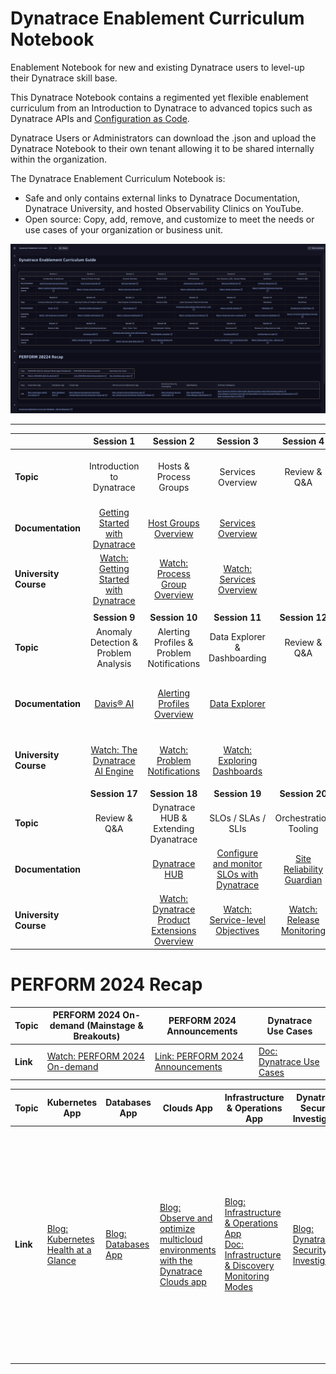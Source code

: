 # Dynatrace Enablement Curriculum Notebook

Enablement Notebook for new and existing Dynatrace users to level-up their Dynatrace skill base.

This Dynatrace Notebook contains a regimented yet flexible enablement curriculum from an Introduction to Dynatrace to advanced topics such as Dynatrace APIs and [Configuration as Code](https://github.com/Dynatrace/dynatrace-configuration-as-code).

Dynatrace Users or Administrators can download the .json and upload the Dynatrace Notebook to their own tenant allowing it to be shared internally within the organization.

The Dynatrace Enablement Curriculum Notebook is:
- Safe and only contains external links to Dynatrace Documentation, Dynatrace University, and hosted Observability Clinics on YouTube.
- Open source: Copy, add, remove, and customize to meet the needs or use cases of your organization or business unit.

![Dynatrace Enablement Curriculum Notebook - In Platform](https://raw.githubusercontent.com/zachary-downey/Dynatrace-Enablement-Curriculum-Notebook/main/Enablement%20Curriculum%20Notebook.png)

---

|                       |                                                         **Session 1**                                                         |                                                                            **Session 2**                                                                           |                                                                           **Session 3**                                                                           |                                                       **Session 4**                                                      |                                                           **Session 5**                                                           |                                                                **Session 6**                                                               |                                                         **Session 7**                                                        |                                               **Session 8**                                              |
|-----------------------|:-----------------------------------------------------------------------------------------------------------------------------:|:------------------------------------------------------------------------------------------------------------------------------------------------------------------:|:-----------------------------------------------------------------------------------------------------------------------------------------------------------------:|:------------------------------------------------------------------------------------------------------------------------:|:---------------------------------------------------------------------------------------------------------------------------------:|:------------------------------------------------------------------------------------------------------------------------------------------:|:----------------------------------------------------------------------------------------------------------------------------:|:--------------------------------------------------------------------------------------------------------:|
| **Topic**             | Introduction to Dynatrace                                                                                                     | Hosts & Process Groups                                                                                                                                             | Services Overview                                                                                                                                                 | Review & Q&A                                                                                                             | RUM Overview                                                                                                                      | User Sessions, USQL, Session Replay                                                                                                        | Synthetics                                                                                                                   | Review & Q&A                                                                                             |
| **Documentation**     | [Getting Started with Dynatrace](https://docs.dynatrace.com/docs/get-started)                                                 | [Host Groups Overview](https://docs.dynatrace.com/docs/platform-modules/infrastructure-monitoring/hosts/configuration/organize-your-environment-using-host-groups) | [Services Overview](https://docs.dynatrace.com/docs/platform-modules/applications-and-microservices/services)                                                     |                                                                                                                          | [Applications Overview](https://docs.dynatrace.com/docs/platform-modules/digital-experience/rum-concepts/applications)            | [Real User Monitoring](https://docs.dynatrace.com/docs/platform-modules/digital-experience/rum-concepts/rum-overview#real-user-monitoring) | [Synthetic Monitoring](https://docs.dynatrace.com/docs/platform-modules/digital-experience/synthetic-monitoring)             |                                                                                                          |
| **University Course** | [Watch: Getting Started with Dynatrace](https://university.dynatrace.com/ondemand/course/40091?content=content&section=40092) | [Watch: Process Group Overview]( https://university.dynatrace.com/ondemand/course/21818/video/22185?content=overview&section=26866)                                | [Watch: Services Overview](https://university.dynatrace.com/ondemand/course/21818/video/22288?content=overview&section=26862)                                     |                                                                                                                          | [Watch: Applications Overview](https://university.dynatrace.com/ondemand/course/21818/video/22187?content=overview&section=23611) | [Watch: Digital Experience](https://university.dynatrace.com/ondemand/course/22595?content=content&section=22596)                          | [Watch: Synthetic Monitoring Overview](https://university.dynatrace.com/ondemand/course/22595?content=content&section=26994) |                                                                                                          |
|                       |                                                                                                                               |                                                                                                                                                                    |                                                                                                                                                                   |                                                                                                                          |                                                                                                                                   |                                                                                                                                            |                                                                                                                              |                                                                                                          |
|                       | **Session 9**                                                                                                                 | **Session 10**                                                                                                                                                     | **Session 11**                                                                                                                                                    | **Session 12**                                                                                                           | **Session 13**                                                                                                                    | **Session 14**                                                                                                                             | **Session 15**                                                                                                               | **Session 16**                                                                                           |
| **Topic**             | Anomaly Detection & Problem Analysis                                                                                          | Alerting Profiles & Problem Notifications                                                                                                                          | Data Explorer & Dashboarding                                                                                                                                      | Review & Q&A                                                                                                             | Latest Dynatrace Platform Overview                                                                                                | DQL                                                                                                                                        | Notebooks                                                                                                                    | Workflows                                                                                                |
| **Documentation**     | [Davis® AI]( https://docs.dynatrace.com/docs/platform/davis-ai)                                                               | [Alerting Profiles Overview](https://docs.dynatrace.com/docs/observe-and-explore/notifications-and-alerting/alerting-profiles)                                     | [Data Explorer](https://docs.dynatrace.com/docs/observe-and-explore/explorer)                                                                                     |                                                                                                                          | [Dynatrace SaaS release notes version 1.265](https://docs.dynatrace.com/docs/whats-new/release-notes/saas/sprint-265)             | [How to use DQL Queries](https://docs.dynatrace.com/docs/platform/grail/dynatrace-query-language/dql-guide)                                | [Notebooks](https://docs.dynatrace.com/docs/observe-and-explore/notebook)                                                    | [Introduction to Workflows](https://docs.dynatrace.com/docs/platform-modules/cloud-automation/workflows) |
| **University Course** | [Watch: The Dynatrace AI Engine](https://university.dynatrace.com/ondemand/course/40960?content=content&section=40963)        | [Watch: Problem Notifications](https://university.dynatrace.com/ondemand/video/23061?content=overview)                                                             | [Watch: Exploring Dashboards](https://university.dynatrace.com/ondemand/course/40091?content=content&section=40109)                                               |                                                                                                                          | [Watch: Introduction to Dynatrace](https://university.dynatrace.com/ondemand/course/40091?content=content&section=40092)          | [Watch: Dynatrace Query Language](https://university.dynatrace.com/ondemand/course/39387?content=content&section=39388)                    | [Watch: Exploring Notebooks](https://university.dynatrace.com/ondemand/course/40091?content=content&section=39984)           | [Watch: Dynatrace Workflows Overview](https://video.dynatrace.com/watch/61ijGoc7hXudRXndzbnaFu)          |
|                       |                                                                                                                               |                                                                                                                                                                    |                                                                                                                                                                   |                                                                                                                          |                                                                                                                                   |                                                                                                                                            |                                                                                                                              |                                                                                                          |
|                       | **Session 17**                                                                                                                | **Session 18**                                                                                                                                                     | **Session 19**                                                                                                                                                    | **Session 20**                                                                                                           | **Session 21**                                                                                                                    | **Session 22**                                                                                                                             | **Session 23**                                                                                                               | **Session 24**                                                                                           |
| **Topic**             | Review & Q&A                                                                                                                  | Dynatrace HUB & Extending Dyanatrace                                                                                                                               | SLOs / SLAs / SLIs                                                                                                                                                | Orchestration Tooling                                                                                                    | Review & Q&A                                                                                                                      | Dynatrace API                                                                                                                              | Monaco & Configuration as Code                                                                                               | Final Review & Q&A                                                                                       |
| **Documentation**     |                                                                                                                               | [Dynatrace HUB](https://docs.dynatrace.com/docs/manage/hub)                                                                                                        | [Configure and monitor SLOs with Dynatrace](https://docs.dynatrace.com/docs/platform-modules/cloud-automation/service-level-objectives/configure-and-monitor-slo) | [Site Reliability Guardian](https://docs.dynatrace.com/docs/platform-modules/cloud-automation/site-reliability-guardian) |                                                                                                                                   | [Dynatrace APIs](https://docs.dynatrace.com/docs/dynatrace-api)                                                                            | [Configuration as Code](https://docs.dynatrace.com/docs/manage/configuration-as-code)                                        |                                                                                                          |
| **University Course** |                                                                                                                               | [Watch: Dynatrace Product Extensions Overview](https://university.dynatrace.com/ondemand/course/23580?content=content&section=23581)                               | [Watch: Service-level Objectives](https://university.dynatrace.com/ondemand/course/26895?content=content&section=26863)                                           | [Watch: Release Monitoring](https://university.dynatrace.com/ondemand/course/26895?content=content&section=26844)        |                                                                                                                                   | [Watch: Introduction to the Dynatrace APIs](https://university.dynatrace.com/ondemand/course/41819?content=content&section=41820)          | [Watch: Observability Clinic - Monaco 2.0](https://www.youtube.com/watch?v=blJDhHwZfp4)                                      |                                                                                                          |

# PERFORM 2024 Recap

| **Topic** | **PERFORM 2024 On-demand (Mainstage & Breakouts)**                                                  | **PERFORM 2024 Announcements**                                                             | **Dynatrace Use Cases**                                               |
|-----------|-----------------------------------------------------------------------------------------------------|--------------------------------------------------------------------------------------------|-----------------------------------------------------------------------|
| **Link**  | [Watch: PERFORM 2024 On-demand](https://www.dynatrace.com/perform/on-demand/perform-2024/#sessions) | [Link: PERFORM 2024 Announcements](https://www.dynatrace.com/resource-center/perform-2024) | [Doc: Dynatrace Use Cases](https://docs.dynatrace.com/docs/use-cases) |

| **Topic** | **Kubernetes App**                                                                                                                      | **Databases App**                                                                                                                                | **Clouds App**                                                                                                                                                                                        | **Infrastructure & Operations App**                                                                                                                                                                                                                                                                                                           | **Dynatrace Security Investigator**                                                                                                                                                    | **OpenPipeline**                                                                                                                                                                                                                                                                                                                                       | **Artificial Intelligence**                                                                                                                                                                                                                                                                                                                                                                                                                                                                                                                                             |
|-----------|-----------------------------------------------------------------------------------------------------------------------------------------|--------------------------------------------------------------------------------------------------------------------------------------------------|-------------------------------------------------------------------------------------------------------------------------------------------------------------------------------------------------------|-----------------------------------------------------------------------------------------------------------------------------------------------------------------------------------------------------------------------------------------------------------------------------------------------------------------------------------------------|----------------------------------------------------------------------------------------------------------------------------------------------------------------------------------------|--------------------------------------------------------------------------------------------------------------------------------------------------------------------------------------------------------------------------------------------------------------------------------------------------------------------------------------------------------|-------------------------------------------------------------------------------------------------------------------------------------------------------------------------------------------------------------------------------------------------------------------------------------------------------------------------------------------------------------------------------------------------------------------------------------------------------------------------------------------------------------------------------------------------------------------------|
| **Link**  | [Blog: Kubernetes Health at a Glance](https://www.dynatrace.com/news/blog/kubernetes-health-at-a-glance-one-experience-to-rule-it-all/) | [Blog: Databases App](https://www.dynatrace.com/news/blog/empowering-database-admins-with-seamless-observability-for-elevated-daily-operations/) | [Blog: Observe and optimize multicloud environments with the Dynatrace Clouds app](https://www.dynatrace.com/news/blog/maximizing-the-potential-of-multicloud-strategy-with-the-dynatrace-cloud-app/) | [Blog: Infrastructure & Operations App](https://www.dynatrace.com/news/blog/trace-diagnose-resolve-introducing-the-infrastructure-operations-app-for-streamlined-troubleshooting/) <br> [Doc: Infrastructure & Discovery Monitoring Modes](https://docs.dynatrace.com/docs/platform-modules/infrastructure-monitoring/hosts/monitoring-modes) | [Blog: Dynatrace Security Investigator](https://www.dynatrace.com/news/blog/speed-up-evidence-driven-security-investigations-and-threat-hunting-with-dynatrace-security-investigator/) | [Blog: OpenPipeline](https://www.dynatrace.com/news/blog/dynatrace-openpipeline-converging-observability-security-and-business-data-at-massive-scale-for-unmatched-analytics-in-context/)  <br> [Press Release: OpenPipeline](https://www.dynatrace.com/news/press-release/dynatrace-releases-openpipeline-for-its-analytics-and-automation-platform/) | [Blog: Dynatrace Perform 2024 Guide: Deriving business value from AI data analysis](https://www.dynatrace.com/news/blog/perform-2024-guide-deriving-business-value-from-ai-data-analysis/) <br> [Press Release: Dynatrace Launches AI Observability for Large Language Models and Generative AI](https://www.dynatrace.com/news/press-release/dynatrace-launches-ai-observability-for-large-language-models-and-generative-ai/) <br> [Blog: Dynatrace Davis Co-Pilot](https://www.dynatrace.com/news/blog/hypermodal-ai-dynatrace-expands-davis-ai-with-davis-copilot/) |